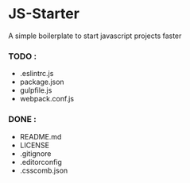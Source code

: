 # JS-Starter
A simple boilerplate to start javascript projects faster

### TODO :
- .eslintrc.js
- package.json
- gulpfile.js
- webpack.conf.js


### DONE :
- README.md
- LICENSE
- .gitignore
- .editorconfig
- .csscomb.json
